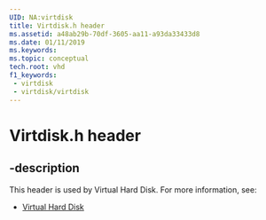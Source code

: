 ```yaml
---
UID: NA:virtdisk
title: Virtdisk.h header
ms.assetid: a48ab29b-70df-3605-aa11-a93da33433d8
ms.date: 01/11/2019
ms.keywords: 
ms.topic: conceptual
tech.root: vhd
f1_keywords:
 - virtdisk
 - virtdisk/virtdisk
---
```


# Virtdisk.h header


## -description

This header is used by Virtual Hard Disk. For more information, see:

- [Virtual Hard Disk](../_vhd/index.md)

